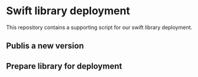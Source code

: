 # Swift library deployment

This repository contains a supporting script for our swift library deployment. 

## Publis a new version

## Prepare library for deployment

